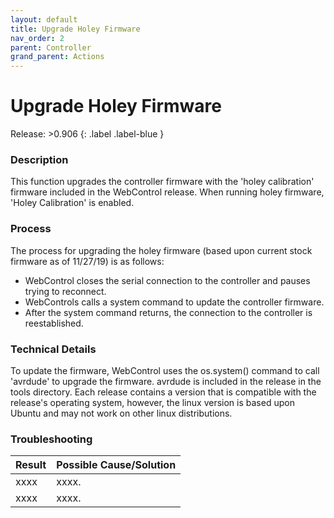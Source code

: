 ```yaml
---
layout: default
title: Upgrade Holey Firmware
nav_order: 2
parent: Controller
grand_parent: Actions
---
```

# Upgrade Holey Firmware
  
Release: >0.906
{: .label .label-blue }  

  
### Description
This function upgrades the controller firmware with the 'holey calibration' firmware included in the WebControl release.  When running holey firmware, 'Holey Calibration' is enabled.

### Process

The process for upgrading the holey firmware (based upon current stock firmware as of 11/27/19) is as follows:

* WebControl closes the serial connection to the controller and pauses trying to reconnect.
* WebControls calls a system command to update the controller firmware.
* After the system command returns, the connection to the controller is reestablished.

### Technical Details

To update the firmware, WebControl uses the os.system() command to call 'avrdude' to upgrade the firmware.  avrdude is included in the release in the tools directory.  Each release contains a version that is compatible with the release's operating system, however, the linux version is based upon Ubuntu and may not work on other linux distributions.

### Troubleshooting

|Result   	|Possible Cause/Solution   	|
|---	|---	|
|xxxx   	|xxxx.   	|
|xxxx   	|xxxx.   	|